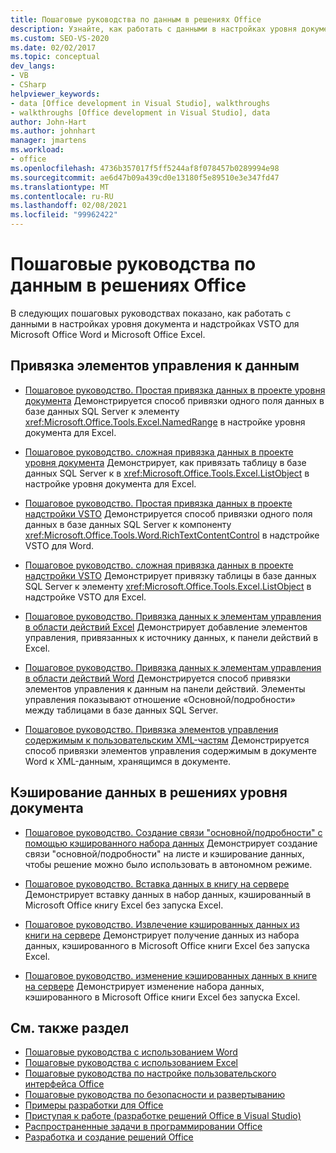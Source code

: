 ```yaml
---
title: Пошаговые руководства по данным в решениях Office
description: Узнайте, как работать с данными в настройках уровня документа и надстройках VSTO для Microsoft Word и Microsoft Excel.
ms.custom: SEO-VS-2020
ms.date: 02/02/2017
ms.topic: conceptual
dev_langs:
- VB
- CSharp
helpviewer_keywords:
- data [Office development in Visual Studio], walkthroughs
- walkthroughs [Office development in Visual Studio], data
author: John-Hart
ms.author: johnhart
manager: jmartens
ms.workload:
- office
ms.openlocfilehash: 4736b357017f5ff5244af8f078457b0289994e98
ms.sourcegitcommit: ae6d47b09a439cd0e13180f5e89510e3e347fd47
ms.translationtype: MT
ms.contentlocale: ru-RU
ms.lasthandoff: 02/08/2021
ms.locfileid: "99962422"
---
```

# <a name="data-in-office-solutions-walkthroughs"></a>Пошаговые руководства по данным в решениях Office
  В следующих пошаговых руководствах показано, как работать с данными в настройках уровня документа и надстройках VSTO для Microsoft Office Word и Microsoft Office Excel.

## <a name="bind-controls-to-data"></a>Привязка элементов управления к данным
- [Пошаговое руководство. Простая привязка данных в проекте уровня документа](../vsto/walkthrough-simple-data-binding-in-a-document-level-project.md) Демонстрируется способ привязки одного поля данных в базе данных SQL Server к элементу <xref:Microsoft.Office.Tools.Excel.NamedRange> в настройке уровня документа для Excel.

- [Пошаговое руководство. сложная привязка данных в проекте уровня документа](../vsto/walkthrough-complex-data-binding-in-a-document-level-project.md) Демонстрирует, как привязать таблицу в базе данных SQL Server к в <xref:Microsoft.Office.Tools.Excel.ListObject> в настройке уровня документа для Excel.

- [Пошаговое руководство. Простая привязка данных в проекте надстройки VSTO](../vsto/walkthrough-simple-data-binding-in-vsto-add-in-project.md) Демонстрируется способ привязки одного поля данных в базе данных SQL Server к компоненту <xref:Microsoft.Office.Tools.Word.RichTextContentControl> в надстройке VSTO для Word.

- [Пошаговое руководство. сложная привязка данных в проекте надстройки VSTO](../vsto/walkthrough-complex-data-binding-in-vsto-add-in-project.md) Демонстрирует привязку таблицы в базе данных SQL Server к элементу <xref:Microsoft.Office.Tools.Excel.ListObject> в надстройке VSTO для Excel.

- [Пошаговое руководство. Привязка данных к элементам управления в области действий Excel](../vsto/walkthrough-binding-data-to-controls-on-an-excel-actions-pane.md) Демонстрирует добавление элементов управления, привязанных к источнику данных, к панели действий в Excel.

- [Пошаговое руководство. Привязка данных к элементам управления в области действий Word](../vsto/walkthrough-binding-data-to-controls-on-a-word-actions-pane.md) Демонстрируется способ привязки элементов управления к данным на панели действий. Элементы управления показывают отношение «Основной/подробности» между таблицами в базе данных SQL Server.

- [Пошаговое руководство. Привязка элементов управления содержимым к пользовательским XML-частям](../vsto/walkthrough-binding-content-controls-to-custom-xml-parts.md) Демонстрируется способ привязки элементов управления содержимым в документе Word к XML-данным, хранящимся в документе.

## <a name="cache-data-in-document-level-solutions"></a>Кэширование данных в решениях уровня документа
- [Пошаговое руководство. Создание связи "основной/подробности" с помощью кэшированного набора данных](../vsto/walkthrough-creating-a-master-detail-relation-using-a-cached-dataset.md) Демонстрирует создание связи "основной/подробности" на листе и кэширование данных, чтобы решение можно было использовать в автономном режиме.

- [Пошаговое руководство. Вставка данных в книгу на сервере](../vsto/walkthrough-inserting-data-into-a-workbook-on-a-server.md) Демонстрирует вставку данных в набор данных, кэшированный в Microsoft Office книгу Excel без запуска Excel.

- [Пошаговое руководство. Извлечение кэшированных данных из книги на сервере](../vsto/walkthrough-retrieving-cached-data-from-a-workbook-on-a-server.md) Демонстрирует получение данных из набора данных, кэшированного в Microsoft Office книги Excel без запуска Excel.

- [Пошаговое руководство. изменение кэшированных данных в книге на сервере](../vsto/walkthrough-changing-cached-data-in-a-workbook-on-a-server.md) Демонстрирует изменение набора данных, кэшированного в Microsoft Office книги Excel без запуска Excel.

## <a name="see-also"></a>См. также раздел
- [Пошаговые руководства с использованием Word](../vsto/walkthroughs-using-word.md)
- [Пошаговые руководства с использованием Excel](../vsto/walkthroughs-using-excel.md)
- [Пошаговые руководства по настройке пользовательского интерфейса Office](../vsto/office-ui-customization-walkthroughs.md)
- [Пошаговые руководства по безопасности и развертыванию](../vsto/security-and-deployment-walkthroughs.md)
- [Примеры разработки для Office](../vsto/office-development-samples.md)
- [Приступая к работе &#40;разработке решений Office в Visual Studio&#41;](../vsto/getting-started-office-development-in-visual-studio.md)
- [Распространенные задачи в программировании Office](../vsto/common-tasks-in-office-programming.md)
- [Разработка и создание решений Office](../vsto/designing-and-creating-office-solutions.md)
